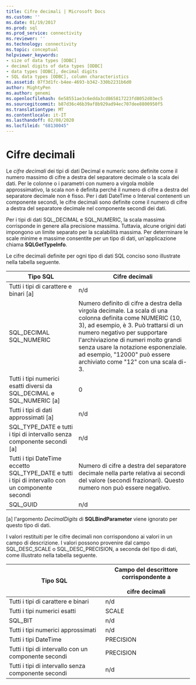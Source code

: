 ```yaml
---
title: Cifre decimali | Microsoft Docs
ms.custom: ''
ms.date: 01/19/2017
ms.prod: sql
ms.prod_service: connectivity
ms.reviewer: ''
ms.technology: connectivity
ms.topic: conceptual
helpviewer_keywords:
- size of data types [ODBC]
- decimal digits of data types [ODBC]
- data types [ODBC], decimal digits
- SQL data types [ODBC], column characteristics
ms.assetid: 07f3d1fc-b4ee-4693-b342-330b2231b6d0
author: MightyPen
ms.author: genemi
ms.openlocfilehash: 6e58551ae3c6edda3cd865817223fd8052d03ec5
ms.sourcegitcommit: b87d36c46b39af8b929ad94ec707dee8800950f5
ms.translationtype: MT
ms.contentlocale: it-IT
ms.lasthandoff: 02/08/2020
ms.locfileid: "68130045"
---
```

# <a name="decimal-digits"></a>Cifre decimali
Le *cifre decimali* dei tipi di dati Decimal e numeric sono definite come il numero massimo di cifre a destra del separatore decimale o la scala dei dati. Per le colonne o i parametri con numero a virgola mobile approssimativo, la scala non è definita perché il numero di cifre a destra del separatore decimale non è fisso. Per i dati DateTime o Interval contenenti un componente secondi, le cifre decimali sono definite come il numero di cifre a destra del separatore decimale nel componente secondi dei dati.  
  
 Per i tipi di dati SQL_DECIMAL e SQL_NUMERIC, la scala massima corrisponde in genere alla precisione massima. Tuttavia, alcune origini dati impongono un limite separato per la scalabilità massima. Per determinare le scale minime e massime consentite per un tipo di dati, un'applicazione chiama **SQLGetTypeInfo**.  
  
 Le cifre decimali definite per ogni tipo di dati SQL conciso sono illustrate nella tabella seguente.  
  
|Tipo SQL|Cifre decimali|  
|--------------|--------------------|  
|Tutti i tipi di carattere e binari [a]|n/d|  
|SQL_DECIMAL<br />SQL_NUMERIC|Numero definito di cifre a destra della virgola decimale. La scala di una colonna definita come NUMERIC (10, 3), ad esempio, è 3. Può trattarsi di un numero negativo per supportare l'archiviazione di numeri molto grandi senza usare la notazione esponenziale. ad esempio, "12000" può essere archiviato come "12" con una scala di-3.|  
|Tutti i tipi numerici esatti diversi da SQL_DECIMAL e SQL_NUMERIC [a]|0|  
|Tutti i tipi di dati approssimati [a]|n/d|  
|SQL_TYPE_DATE e tutti i tipi di intervallo senza componente secondi [a]|n/d|  
|Tutti i tipi DateTime eccetto SQL_TYPE_DATE e tutti i tipi di intervallo con un componente secondi|Numero di cifre a destra del separatore decimale nella parte relativa ai secondi del valore (secondi frazionari). Questo numero non può essere negativo.|  
|SQL_GUID|n/d|  
  
 [a] l'argomento *DecimalDigits* di **SQLBindParameter** viene ignorato per questo tipo di dati.  
  
 I valori restituiti per le cifre decimali non corrispondono ai valori in un campo di descrizione. I valori possono provenire dal campo SQL_DESC_SCALE o SQL_DESC_PRECISION, a seconda del tipo di dati, come illustrato nella tabella seguente.  
  
|Tipo SQL|Campo del descrittore corrispondente a<br /><br /> cifre decimali|  
|--------------|----------------------------------------------------------|  
|Tutti i tipi di carattere e binari|n/d|  
|Tutti i tipi numerici esatti|SCALE|  
|SQL_BIT|n/d|  
|Tutti i tipi numerici approssimati|n/d|  
|Tutti i tipi DateTime|PRECISION|  
|Tutti i tipi di intervallo con un componente secondi|PRECISION|  
|Tutti i tipi di intervallo senza componente secondi|n/d|
